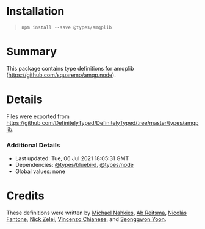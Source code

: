 # Installation
> `npm install --save @types/amqplib`

# Summary
This package contains type definitions for amqplib (https://github.com/squaremo/amqp.node).

# Details
Files were exported from https://github.com/DefinitelyTyped/DefinitelyTyped/tree/master/types/amqplib.

### Additional Details
 * Last updated: Tue, 06 Jul 2021 18:05:31 GMT
 * Dependencies: [@types/bluebird](https://npmjs.com/package/@types/bluebird), [@types/node](https://npmjs.com/package/@types/node)
 * Global values: none

# Credits
These definitions were written by [Michael Nahkies](https://github.com/mnahkies), [Ab Reitsma](https://github.com/abreits), [Nicolás Fantone](https://github.com/nfantone), [Nick Zelei](https://github.com/nickzelei), [Vincenzo Chianese](https://github.com/XVincentX), and [Seonggwon Yoon](https://github.com/seonggwonyoon).
